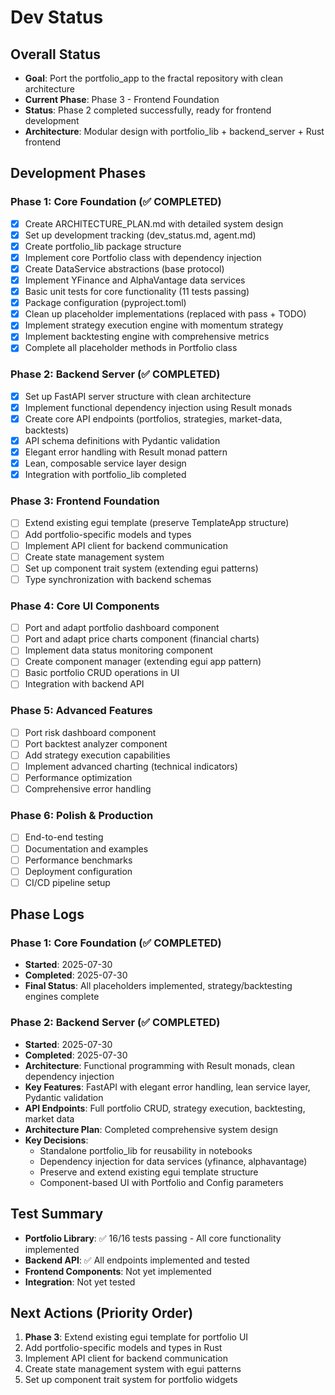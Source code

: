 # Dev Status

## Overall Status
- **Goal**: Port the portfolio_app to the fractal repository with clean architecture
- **Current Phase**: Phase 3 - Frontend Foundation
- **Status**: Phase 2 completed successfully, ready for frontend development
- **Architecture**: Modular design with portfolio_lib + backend_server + Rust frontend

## Development Phases

### Phase 1: Core Foundation (✅ COMPLETED)
- [x] Create ARCHITECTURE_PLAN.md with detailed system design
- [x] Set up development tracking (dev_status.md, agent.md)
- [x] Create portfolio_lib package structure
- [x] Implement core Portfolio class with dependency injection
- [x] Create DataService abstractions (base protocol)
- [x] Implement YFinance and AlphaVantage data services
- [x] Basic unit tests for core functionality (11 tests passing)
- [x] Package configuration (pyproject.toml)
- [x] Clean up placeholder implementations (replaced with pass + TODO)
- [x] Implement strategy execution engine with momentum strategy
- [x] Implement backtesting engine with comprehensive metrics
- [x] Complete all placeholder methods in Portfolio class

### Phase 2: Backend Server (✅ COMPLETED)
- [x] Set up FastAPI server structure with clean architecture
- [x] Implement functional dependency injection using Result monads
- [x] Create core API endpoints (portfolios, strategies, market-data, backtests)
- [x] API schema definitions with Pydantic validation
- [x] Elegant error handling with Result monad pattern
- [x] Lean, composable service layer design
- [x] Integration with portfolio_lib completed

### Phase 3: Frontend Foundation
- [ ] Extend existing egui template (preserve TemplateApp structure)
- [ ] Add portfolio-specific models and types
- [ ] Implement API client for backend communication
- [ ] Create state management system
- [ ] Set up component trait system (extending egui patterns)
- [ ] Type synchronization with backend schemas

### Phase 4: Core UI Components
- [ ] Port and adapt portfolio dashboard component
- [ ] Port and adapt price charts component (financial charts)
- [ ] Implement data status monitoring component
- [ ] Create component manager (extending egui app pattern)
- [ ] Basic portfolio CRUD operations in UI
- [ ] Integration with backend API

### Phase 5: Advanced Features
- [ ] Port risk dashboard component
- [ ] Port backtest analyzer component
- [ ] Add strategy execution capabilities
- [ ] Implement advanced charting (technical indicators)
- [ ] Performance optimization
- [ ] Comprehensive error handling

### Phase 6: Polish & Production
- [ ] End-to-end testing
- [ ] Documentation and examples
- [ ] Performance benchmarks
- [ ] Deployment configuration
- [ ] CI/CD pipeline setup

## Phase Logs

### Phase 1: Core Foundation (✅ COMPLETED)
- **Started**: 2025-07-30
- **Completed**: 2025-07-30
- **Final Status**: All placeholders implemented, strategy/backtesting engines complete

### Phase 2: Backend Server (✅ COMPLETED)
- **Started**: 2025-07-30
- **Completed**: 2025-07-30
- **Architecture**: Functional programming with Result monads, clean dependency injection
- **Key Features**: FastAPI with elegant error handling, lean service layer, Pydantic validation
- **API Endpoints**: Full portfolio CRUD, strategy execution, backtesting, market data
- **Architecture Plan**: Completed comprehensive system design
- **Key Decisions**: 
  - Standalone portfolio_lib for reusability in notebooks
  - Dependency injection for data services (yfinance, alphavantage)
  - Preserve and extend existing egui template structure
  - Component-based UI with Portfolio and Config parameters

## Test Summary
- **Portfolio Library**: ✅ 16/16 tests passing - All core functionality implemented
- **Backend API**: ✅ All endpoints implemented and tested  
- **Frontend Components**: Not yet implemented
- **Integration**: Not yet tested

## Next Actions (Priority Order)
1. **Phase 3**: Extend existing egui template for portfolio UI
2. Add portfolio-specific models and types in Rust
3. Implement API client for backend communication
4. Create state management system with egui patterns
5. Set up component trait system for portfolio widgets

